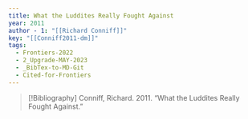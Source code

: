 ```yaml
---
title: What the Luddites Really Fought Against
year: 2011
author - 1: "[[Richard Conniff]]"
key: "[[Conniff2011-dm]]"
tags:
  - Frontiers-2022
  - 2_Upgrade-MAY-2023
  - _BibTex-to-MD-Git
  - Cited-for-Frontiers
---
```


> [!Bibliography]
> Conniff, Richard. 2011. “What the Luddites Really Fought Against.”